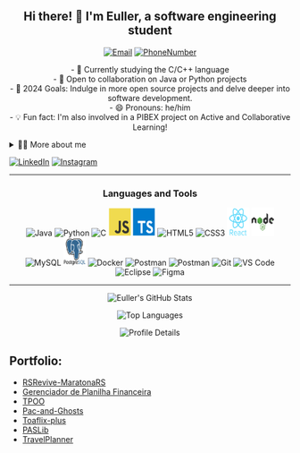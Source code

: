 <h2 align="center">Hi there! 👋 I'm Euller, a software engineering student</h2>

<p align="center">
  <a href="mailto:euller2005@gmail.com"><img src="https://img.shields.io/badge/Email-euller2005@gmail.com-purple" alt="Email"></a>
  <a href="https://criarmeulink.com.br/u/1718588884"><img src="https://img.shields.io/badge/Contact-+55_(61)991131654-blue" alt="PhoneNumber"></a>
</p>
<p align="center">
- 🌱 Currently studying the C/C++ language<br/>
- 👯 Open to collaboration on Java or Python projects<br/>
- 🥅 2024 Goals: Indulge in more open source projects and delve deeper into software development.<br/>
- 😄 Pronouns: he/him<br/>
- 💡 Fun fact: I'm also involved in a PIBEX project on Active and Collaborative Learning!<br/>
<details>
  <summary>👨‍💻 More about me</summary>

  - 💬 I am 19 years old, currently living in Brazil. I have an intermediate level in English and have experience with Java, JavaServer Pages, MySQL, Database, Python, C, Data Analysis, Data, Docker, HTML and CSS.

  - ⚡ I enjoy reading, whether it's a good book or manga, as well as watching movies and playing games! I believe that our personal interests contribute to a more refined perception of things and problem-solving.
</details>


[![LinkedIn](https://img.shields.io/badge/LinkedIn-0077B5?style=for-the-badge&logo=linkedin&logoColor=white)](https://www.linkedin.com/in/euller-j%C3%BAlio-002572287/)
[![Instagram](https://img.shields.io/badge/Instagram-E4405F?style=for-the-badge&logo=instagram&logoColor=white)](https://www.instagram.com/potatoyz1/)

---

<h3 align="center">Languages and Tools</h3>

<p align="center">
  <!-- Linguagens de Programação -->
  <img src="https://cdn.iconscout.com/icon/free/png-256/free-java-logo-icon-download-in-svg-png-gif-file-formats--wordmark-programming-language-pack-logos-icons-1174953.png?f=webp&w=256" height="50" width="50" alt="Java"/>
  <img src="https://img.icons8.com/color/48/000000/python.png" alt="Python"/>
  <img src="https://cdn.jsdelivr.net/gh/devicons/devicon/icons/c/c-original.svg" alt="C" height="50" width="40"/>
  <img src="https://raw.githubusercontent.com/devicons/devicon/master/icons/javascript/javascript-original.svg" height="50" width="40" alt="JavaScript" />
  <img src="https://raw.githubusercontent.com/devicons/devicon/master/icons/typescript/typescript-original.svg" height="50" width="40" alt="TypeScript"/>
  <!-- Tecnologias Web -->
  <img src="https://img.icons8.com/color/48/000000/html-5.png" alt="HTML5"/>
  <img src="https://img.icons8.com/color/48/000000/css3.png" alt="CSS3"/>
  <img src="https://raw.githubusercontent.com/devicons/devicon/master/icons/react/react-original-wordmark.svg" height="50" width="40" alt="React"/>
  <img src="https://raw.githubusercontent.com/devicons/devicon/master/icons/nodejs/nodejs-original-wordmark.svg" height="50" width="40" alt="Node.js"/>
  <!-- Ferramentas de Banco de Dados -->
  <img src="https://static-00.iconduck.com/assets.00/mysqlworkbench-icon-1024x1014-nnvsz83e.png" height="45" width="40" alt="MySQL" />
  <img src="https://raw.githubusercontent.com/devicons/devicon/master/icons/postgresql/postgresql-original-wordmark.svg" height="50" width="40" alt="PostgreSQL"/>
  <!-- Ferramentas de Desenvolvimento -->
  <img src="https://img.icons8.com/color/48/000000/docker.png" alt="Docker"/>
  <img src="https://uxwing.com/wp-content/themes/uxwing/download/brands-and-social-media/postman-icon.png" alt="Postman" height="50" width="40"/>
 <img src="https://img.icons8.com/?size=100&id=QFcVqyh6lBh6&format=png&color=000000" alt="Postman" height="50" width="40"/>
  <img src="https://img.icons8.com/?size=100&id=20906&format=png&color=000000" alt="Git" height="50" width="50"/>
  <img src="https://img.icons8.com/color/48/000000/visual-studio-code-2019.png" alt="VS Code"/>
  <img src="https://external-content.duckduckgo.com/iu/?u=https%3A%2F%2Fcdn.freebiesupply.com%2Flogos%2Flarge%2F2x%2Feclipse-11-logo-png-transparent.png&f=1&nofb=1&ipt=779b2fa0576a0e4dd77b85c1be656f3dc96b4534de1290df170fb17823c75d4d&ipo=images" alt="Eclipse" height="50" width="40"/>
  <!-- Design e Prototipação -->
  <img src="https://camo.githubusercontent.com/e5c1b4b7d59d58f0607fede5dd922211257cd09031f3c2370308ab4e34356299/68747470733a2f2f7777772e766563746f726c6f676f2e7a6f6e652f6c6f676f732f6669676d612f6669676d612d69636f6e2e737667" height="50" width="40" alt="Figma"/>

  
</p>

---

<p align="center">
  <img src="https://github-readme-stats.vercel.app/api?username=potatoyz908&show_icons=true&theme=algolia" alt="Euller's GitHub Stats">
</p>

<p align="center">
  <img src="https://github-readme-stats.vercel.app/api/top-langs/?username=potatoyz908&theme=algolia&layout=compact" alt="Top Languages">
</p>

<p align="center">
  <img src="http://github-profile-summary-cards.vercel.app/api/cards/profile-details?username=potatoyz908&theme=algolia" alt="Profile Details">
</p>

## Portfolio:
- [RSRevive-MaratonaRS](https://github.com/moonshinerd/RSRevive-MaratonaRS.git)
- [Gerenciador de Planilha Financeira](https://github.com/Potatoyz908/Gerenciador-de-Planilha-Financeira)
- [TPOO](https://github.com/TiagoBalieiro/TP-Orientacao-a-Objetos)
- [Pac-and-Ghosts](https://github.com/Potatoyz908/C-Pratice.git)
- [Toaflix-plus](https://github.com/Potatoyz908/Toaflix-plus.git)
- [PASLib](https://github.com/Potatoyz908/Paslib.git)
- [TravelPlanner](https://github.com/Potatoyz908/TravelPlanner)
